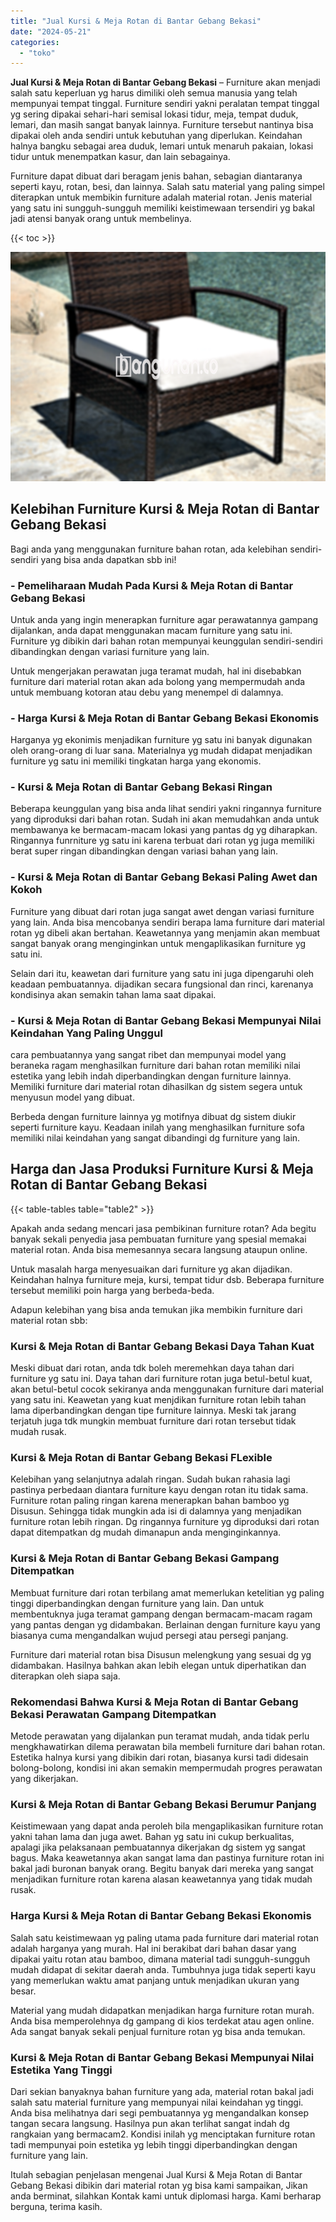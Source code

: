 ```yaml
---
title: "Jual Kursi & Meja Rotan di Bantar Gebang Bekasi"
date: "2024-05-21"
categories: 
  - "toko"
---
```


**Jual Kursi & Meja Rotan di Bantar Gebang Bekasi** – Furniture akan menjadi salah satu keperluan yg harus dimiliki oleh semua manusia yang telah mempunyai tempat tinggal. Furniture sendiri yakni peralatan tempat tinggal yg sering dipakai sehari-hari semisal lokasi tidur, meja, tempat duduk, lemari, dan masih sangat banyak lainnya. Furniture tersebut nantinya bisa dipakai oleh anda sendiri untuk kebutuhan yang diperlukan. Keindahan halnya bangku sebagai area duduk, lemari untuk menaruh pakaian, lokasi tidur untuk menempatkan kasur, dan lain sebagainya.

Furniture dapat dibuat dari beragam jenis bahan, sebagian diantaranya seperti kayu, rotan, besi, dan lainnya. Salah satu material yang paling simpel diterapkan untuk membikin furniture adalah material rotan. Jenis material yang satu ini sungguh-sungguh memiliki keistimewaan tersendiri yg bakal jadi atensi banyak orang untuk membelinya.

{{< toc >}}

![Jual Kursi & Meja Rotan di Bantar Gebang Bekasi](/images/kursi-meja-rotan-murah03.png)

## Kelebihan Furniture Kursi & Meja Rotan di Bantar Gebang Bekasi

Bagi anda yang menggunakan furniture bahan rotan, ada kelebihan sendiri-sendiri yang bisa anda dapatkan sbb ini!

### \- Pemeliharaan Mudah Pada Kursi & Meja Rotan di Bantar Gebang Bekasi

Untuk anda yang ingin menerapkan furniture agar perawatannya gampang dijalankan, anda dapat menggunakan macam furniture yang satu ini. Furniture yg dibikin dari bahan rotan mempunyai keunggulan sendiri-sendiri dibandingkan dengan variasi furniture yang lain.

Untuk mengerjakan perawatan juga teramat mudah, hal ini disebabkan furniture dari material rotan akan ada bolong yang mempermudah anda untuk membuang kotoran atau debu yang menempel di dalamnya.

### \- Harga Kursi & Meja Rotan di Bantar Gebang Bekasi Ekonomis

Harganya yg ekonimis menjadikan furniture yg satu ini banyak digunakan oleh orang-orang di luar sana. Materialnya yg mudah didapat menjadikan furniture yg satu ini memiliki tingkatan harga yang ekonomis.

### \- Kursi & Meja Rotan di Bantar Gebang Bekasi Ringan

Beberapa keunggulan yang bisa anda lihat sendiri yakni ringannya furniture yang diproduksi dari bahan rotan. Sudah ini akan memudahkan anda untuk membawanya ke bermacam-macam lokasi yang pantas dg yg diharapkan. Ringannya funrniture yg satu ini karena terbuat dari rotan yg juga memiliki berat super ringan dibandingkan dengan variasi bahan yang lain.

### \- Kursi & Meja Rotan di Bantar Gebang Bekasi Paling Awet dan Kokoh

Furniture yang dibuat dari rotan juga sangat awet dengan variasi furniture yang lain. Anda bisa mencobanya sendiri berapa lama furniture dari material rotan yg dibeli akan bertahan. Keawetannya yang menjamin akan membuat sangat banyak orang menginginkan untuk mengaplikasikan furniture yg satu ini.

Selain dari itu, keawetan dari furniture yang satu ini juga dipengaruhi oleh keadaan pembuatannya. dijadikan secara fungsional dan rinci, karenanya kondisinya akan semakin tahan lama saat dipakai.

### \- Kursi & Meja Rotan di Bantar Gebang Bekasi Mempunyai Nilai Keindahan Yang Paling Unggul

cara pembuatannya yang sangat ribet dan mempunyai model yang beraneka ragam menghasilkan furniture dari bahan rotan memiliki nilai estetika yang lebih indah diperbandingkan dengan furniture lainnya. Memiliki furniture dari material rotan dihasilkan dg sistem segera untuk menyusun model yang dibuat.

Berbeda dengan furniture lainnya yg motifnya dibuat dg sistem diukir seperti furniture kayu. Keadaan inilah yang menghasilkan furniture sofa memiliki nilai keindahan yang sangat dibandingi dg furniture yang lain.

## Harga dan Jasa Produksi Furniture Kursi & Meja Rotan di Bantar Gebang Bekasi

{{< table-tables table="table2" >}}

Apakah anda sedang mencari jasa pembikinan furniture rotan? Ada begitu banyak sekali penyedia jasa pembuatan furniture yang spesial memakai material rotan. Anda bisa memesannya secara langsung ataupun online.

Untuk masalah harga menyesuaikan dari furniture yg akan dijadikan. Keindahan halnya furniture meja, kursi, tempat tidur dsb. Beberapa furniture tersebut memiliki poin harga yang berbeda-beda.

Adapun kelebihan yang bisa anda temukan jika membikin furniture dari material rotan sbb:

### Kursi & Meja Rotan di Bantar Gebang Bekasi Daya Tahan Kuat

Meski dibuat dari rotan, anda tdk boleh meremehkan daya tahan dari furniture yg satu ini. Daya tahan dari furniture rotan juga betul-betul kuat, akan betul-betul cocok sekiranya anda menggunakan furniture dari material yang satu ini. Keawetan yang kuat menjdikan furniture rotan lebih tahan lama diperbandingkan dengan tipe furniture lainnya. Meski tak jarang terjatuh juga tdk mungkin membuat furniture dari rotan tersebut tidak mudah rusak.

### Kursi & Meja Rotan di Bantar Gebang Bekasi FLexible

Kelebihan yang selanjutnya adalah ringan. Sudah bukan rahasia lagi pastinya perbedaan diantara furniture kayu dengan rotan itu tidak sama. Furniture rotan paling ringan karena menerapkan bahan bamboo yg Disusun. Sehingga tidak mungkin ada isi di dalamnya yang menjadikan furniture rotan lebih ringan. Dg ringannya furniture yg diproduksi dari rotan dapat ditempatkan dg mudah dimanapun anda menginginkannya.

### Kursi & Meja Rotan di Bantar Gebang Bekasi Gampang Ditempatkan

Membuat furniture dari rotan terbilang amat memerlukan ketelitian yg paling tinggi diperbandingkan dengan furniture yang lain. Dan untuk membentuknya juga teramat gampang dengan bermacam-macam ragam yang pantas dengan yg didambakan. Berlainan dengan furniture kayu yang biasanya cuma mengandalkan wujud persegi atau persegi panjang.

Furniture dari material rotan bisa Disusun melengkung yang sesuai dg yg didambakan. Hasilnya bahkan akan lebih elegan untuk diperhatikan dan diterapkan oleh siapa saja.

### Rekomendasi Bahwa Kursi & Meja Rotan di Bantar Gebang Bekasi Perawatan Gampang Ditempatkan

Metode perawatan yang dijalankan pun teramat mudah, anda tidak perlu mengkhawatirkan dilema perawatan bila membeli furniture dari bahan rotan. Estetika halnya kursi yang dibikin dari rotan, biasanya kursi tadi didesain bolong-bolong, kondisi ini akan semakin mempermudah progres perawatan yang dikerjakan.

### Kursi & Meja Rotan di Bantar Gebang Bekasi Berumur Panjang

Keistimewaan yang dapat anda peroleh bila mengaplikasikan furniture rotan yakni tahan lama dan juga awet. Bahan yg satu ini cukup berkualitas, apalagi jika pelaksanaan pembuatannya dikerjakan dg sistem yg sangat bagus. Maka keawetannya akan sangat lama dan pastinya furniture rotan ini bakal jadi buronan banyak orang. Begitu banyak dari mereka yang sangat menjadikan furniture rotan karena alasan keawetannya yang tidak mudah rusak.

### Harga Kursi & Meja Rotan di Bantar Gebang Bekasi Ekonomis

Salah satu keistimewaan yg paling utama pada furniture dari material rotan adalah harganya yang murah. Hal ini berakibat dari bahan dasar yang dipakai yaitu rotan atau bamboo, dimana material tadi sungguh-sungguh mudah didapat di sekitar daerah anda. Tumbuhnya juga tidak seperti kayu yang memerlukan waktu amat panjang untuk menjadikan ukuran yang besar.

Material yang mudah didapatkan menjadikan harga furniture rotan murah. Anda bisa memperolehnya dg gampang di kios terdekat atau agen online. Ada sangat banyak sekali penjual furniture rotan yg bisa anda temukan.

### Kursi & Meja Rotan di Bantar Gebang Bekasi Mempunyai Nilai Estetika Yang Tinggi

Dari sekian banyaknya bahan furniture yang ada, material rotan bakal jadi salah satu material furniture yang mempunyai nilai keindahan yg tinggi. Anda bisa melihatnya dari segi pembuatannya yg mengandalkan konsep tangan secara langsung. Hasilnya pun akan terlihat sangat indah dg rangkaian yang bermacam2. Kondisi inilah yg menciptakan furniture rotan tadi mempunyai poin estetika yg lebih tinggi diperbandingkan dengan furniture yang lain.

Itulah sebagian penjelasan mengenai Jual Kursi & Meja Rotan di Bantar Gebang Bekasi dibikin dari material rotan yg bisa kami sampaikan, Jikan anda berminat, silahkan Kontak kami untuk diplomasi harga. Kami berharap berguna, terima kasih.
